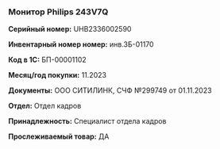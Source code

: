 ### Монитор Philips 243V7Q </br>

**Серийный номер:** UHB2336002590</br>

**Инвентарный номер номер:** инв.ЗБ-01170 </br>

**Код в 1С:** БП-00001102 </br>

**Месяц/год покупки:** 11.2023 </br>

**Документы:** ООО СИТИЛИНК, СЧФ №299749 от 01.11.2023</br>

**Отдел:** Отдел кадров </br>

**Принадлежность:** Специалист отдела кадров </br>

**Прослеживаемый товар:** ДА

